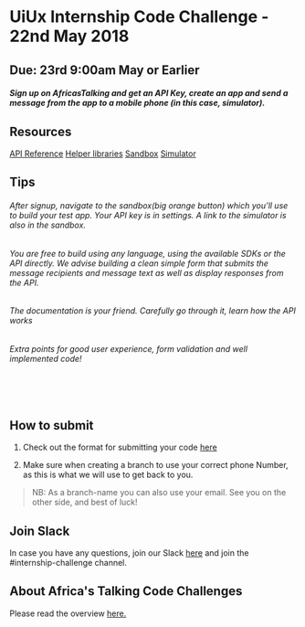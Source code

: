 # UiUx Internship Code Challenge - 22nd May 2018
## Due: 23rd 9:00am May or Earlier


##### Sign up on AfricasTalking and get an API Key, create an app and send a message from the app to a mobile phone (in this case, simulator).

## Resources
[API Reference](http://docs.africastalking.com/)
[Helper libraries](https://github.com/AfricasTalkingLtd)
[Sandbox](https://account.africastalking.com/apps/sandbox)
[Simulator](https://simulator.africastalking.com:1517/)

## Tips
###### After signup, navigate to the sandbox(big orange button) which you’ll use to build your test app. Your API key is in settings. A link to the simulator is also in the sandbox.

###### You are free to build using any language, using the available SDKs or the API directly. We advise building a clean simple form that submits the message recipients and message text as well as display responses from the API. 

###### The documentation is your friend. Carefully go through it, learn how the API works

###### Extra points for good user experience, form validation and well implemented code!

<br><br>

## How to submit
1. Check out the format for submitting your code [here](http://atdevoutreach.viewdocs.io/UiUxInternshipCodeChallengeMay2018/CodeChallengeSteps/)

2.  Make sure when creating a branch to use your correct phone Number, as this is what we will use to get back to you.

> NB: As a branch-name you can also use your email.
> See you on the other side, and best of luck!


## Join Slack
In case you have any questions, join our Slack [here](https://slackin-africastalking.now.sh/) and join the #internship-challenge channel.

## About Africa's Talking Code Challenges
Please read the overview [here.](http://atdevoutreach.viewdocs.io/UiUxInternshipCodeChallengeMay2018/)
